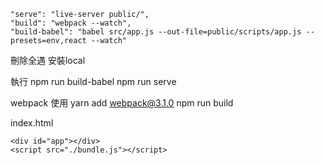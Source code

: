     "serve": "live-server public/",
    "build": "webpack --watch",
    "build-babel": "babel src/app.js --out-file=public/scripts/app.js --presets=env,react --watch"

刪除全遇
安裝local

執行
npm run build-babel
npm run serve

webpack 使用
yarn add webpack@3.1.0
npm run build

index.html
```
<div id="app"></div>
<script src="./bundle.js"></script>
```
    